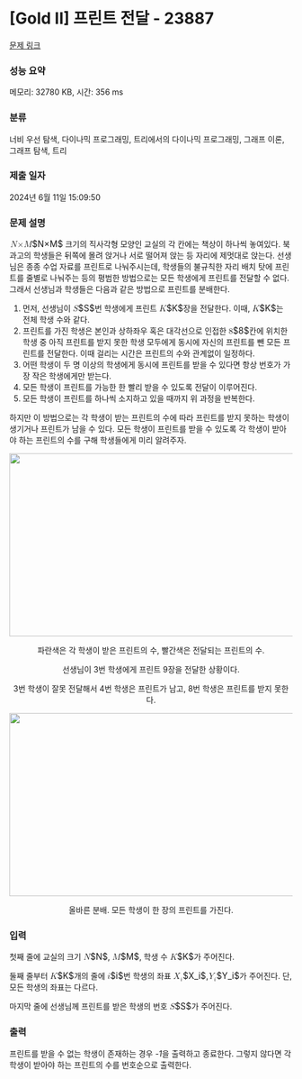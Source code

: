 # [Gold II] 프린트 전달 - 23887 

[문제 링크](https://www.acmicpc.net/problem/23887) 

### 성능 요약

메모리: 32780 KB, 시간: 356 ms

### 분류

너비 우선 탐색, 다이나믹 프로그래밍, 트리에서의 다이나믹 프로그래밍, 그래프 이론, 그래프 탐색, 트리

### 제출 일자

2024년 6월 11일 15:09:50

### 문제 설명

<p><mjx-container class="MathJax" jax="CHTML" style="font-size: 109%; position: relative;"> <mjx-math class="MJX-TEX" aria-hidden="true"><mjx-mi class="mjx-i"><mjx-c class="mjx-c1D441 TEX-I"></mjx-c></mjx-mi><mjx-mi class="mjx-i"><mjx-c class="mjx-cD7"></mjx-c></mjx-mi><mjx-mi class="mjx-i"><mjx-c class="mjx-c1D440 TEX-I"></mjx-c></mjx-mi></mjx-math><mjx-assistive-mml unselectable="on" display="inline"><math xmlns="http://www.w3.org/1998/Math/MathML"><mi>N</mi><mi>×</mi><mi>M</mi></math></mjx-assistive-mml><span aria-hidden="true" class="no-mathjax mjx-copytext">$N×M$</span></mjx-container> 크기의 직사각형 모양인 교실의 각 칸에는 책상이 하나씩 놓여있다. 북과고의 학생들은 뒤쪽에 몰려 앉거나 서로 떨어져 앉는 등 자리에 제멋대로 앉는다. 선생님은 종종 수업 자료를 프린트로 나눠주시는데, 학생들의 불규칙한 자리 배치 탓에 프린트를 줄별로 나눠주는 등의 평범한 방법으로는 모든 학생에게 프린트를 전달할 수 없다. 그래서 선생님과 학생들은 다음과 같은 방법으로 프린트를 분배한다.</p>

<ol>
	<li>먼저, 선생님이 <mjx-container class="MathJax" jax="CHTML" style="font-size: 109%; position: relative;"><mjx-math class="MJX-TEX" aria-hidden="true"><mjx-mi class="mjx-i"><mjx-c class="mjx-c1D446 TEX-I"></mjx-c></mjx-mi></mjx-math><mjx-assistive-mml unselectable="on" display="inline"><math xmlns="http://www.w3.org/1998/Math/MathML"><mi>S</mi></math></mjx-assistive-mml><span aria-hidden="true" class="no-mathjax mjx-copytext">$S$</span></mjx-container>번 학생에게 프린트 <mjx-container class="MathJax" jax="CHTML" style="font-size: 109%; position: relative;"><mjx-math class="MJX-TEX" aria-hidden="true"><mjx-mi class="mjx-i"><mjx-c class="mjx-c1D43E TEX-I"></mjx-c></mjx-mi></mjx-math><mjx-assistive-mml unselectable="on" display="inline"><math xmlns="http://www.w3.org/1998/Math/MathML"><mi>K</mi></math></mjx-assistive-mml><span aria-hidden="true" class="no-mathjax mjx-copytext">$K$</span></mjx-container>장을 전달한다. 이때, <mjx-container class="MathJax" jax="CHTML" style="font-size: 109%; position: relative;"><mjx-math class="MJX-TEX" aria-hidden="true"><mjx-mi class="mjx-i"><mjx-c class="mjx-c1D43E TEX-I"></mjx-c></mjx-mi></mjx-math><mjx-assistive-mml unselectable="on" display="inline"><math xmlns="http://www.w3.org/1998/Math/MathML"><mi>K</mi></math></mjx-assistive-mml><span aria-hidden="true" class="no-mathjax mjx-copytext">$K$</span></mjx-container>는 전체 학생 수와 같다.</li>
	<li>프린트를 가진 학생은 본인과 상하좌우 혹은 대각선으로 인접한 <mjx-container class="MathJax" jax="CHTML" style="font-size: 109%; position: relative;"><mjx-math class="MJX-TEX" aria-hidden="true"><mjx-mn class="mjx-n"><mjx-c class="mjx-c38"></mjx-c></mjx-mn></mjx-math><mjx-assistive-mml unselectable="on" display="inline"><math xmlns="http://www.w3.org/1998/Math/MathML"><mn>8</mn></math></mjx-assistive-mml><span aria-hidden="true" class="no-mathjax mjx-copytext">$8$</span></mjx-container>칸에 위치한 학생 중 아직 프린트를 받지 못한 학생 모두에게 동시에 자신의 프린트를 뺀 모든 프린트를 전달한다. 이때 걸리는 시간은 프린트의 수와 관계없이 일정하다.</li>
	<li>어떤 학생이 두 명 이상의 학생에게 동시에 프린트를 받을 수 있다면 항상 번호가 가장 작은 학생에게만 받는다.</li>
	<li>모든 학생이 프린트를 가능한 한 빨리 받을 수 있도록 전달이 이루어진다.</li>
	<li>모든 학생이 프린트를 하나씩 소지하고 있을 때까지 위 과정을 반복한다.</li>
</ol>

<p>하지만 이 방법으로는 각 학생이 받는 프린트의 수에 따라 프린트를 받지 못하는 학생이 생기거나 프린트가 남을 수 있다. 모든 학생이 프린트를 받을 수 있도록 각 학생이 받아야 하는 프린트의 수를 구해 학생들에게 미리 알려주자.</p>

<p style="text-align: center;"><img alt="" src="https://upload.acmicpc.net/8875c48f-d771-47b6-a6ca-65fc67bbafd6/-/crop/770x466/256,129/-/preview/" style="height: 325px; width: 537px;"></p>

<p style="text-align: center;">파란색은 각 학생이 받은 프린트의 수, 빨간색은 전달되는 프린트의 수.</p>

<p style="text-align: center;">선생님이 3번 학생에게 프린트 9장을 전달한 상황이다.</p>

<p style="text-align: center;">3번 학생이 잘못 전달해서 4번 학생은 프린트가 남고, 8번 학생은 프린트를 받지 못한다.</p>

<p style="text-align: center;"><img alt="" src="https://upload.acmicpc.net/ae2c39da-e092-4d58-bffc-37d3d9d1bdf9/-/crop/773x469/254,126/-/preview/" style="width: 536px; height: 325px;"></p>

<p style="text-align: center;">올바른 분배. 모든 학생이 한 장의 프린트를 가진다.</p>

### 입력 

 <p>첫째 줄에 교실의 크기 <mjx-container class="MathJax" jax="CHTML" style="font-size: 109%; position: relative;"><mjx-math class="MJX-TEX" aria-hidden="true"><mjx-mi class="mjx-i"><mjx-c class="mjx-c1D441 TEX-I"></mjx-c></mjx-mi></mjx-math><mjx-assistive-mml unselectable="on" display="inline"><math xmlns="http://www.w3.org/1998/Math/MathML"><mi>N</mi></math></mjx-assistive-mml><span aria-hidden="true" class="no-mathjax mjx-copytext">$N$</span></mjx-container>, <mjx-container class="MathJax" jax="CHTML" style="font-size: 109%; position: relative;"><mjx-math class="MJX-TEX" aria-hidden="true"><mjx-mi class="mjx-i"><mjx-c class="mjx-c1D440 TEX-I"></mjx-c></mjx-mi></mjx-math><mjx-assistive-mml unselectable="on" display="inline"><math xmlns="http://www.w3.org/1998/Math/MathML"><mi>M</mi></math></mjx-assistive-mml><span aria-hidden="true" class="no-mathjax mjx-copytext">$M$</span></mjx-container>, 학생 수 <mjx-container class="MathJax" jax="CHTML" style="font-size: 109%; position: relative;"><mjx-math class="MJX-TEX" aria-hidden="true"><mjx-mi class="mjx-i"><mjx-c class="mjx-c1D43E TEX-I"></mjx-c></mjx-mi></mjx-math><mjx-assistive-mml unselectable="on" display="inline"><math xmlns="http://www.w3.org/1998/Math/MathML"><mi>K</mi></math></mjx-assistive-mml><span aria-hidden="true" class="no-mathjax mjx-copytext">$K$</span></mjx-container>가 주어진다.</p>

<p>둘째 줄부터 <mjx-container class="MathJax" jax="CHTML" style="font-size: 109%; position: relative;"><mjx-math class="MJX-TEX" aria-hidden="true"><mjx-mi class="mjx-i"><mjx-c class="mjx-c1D43E TEX-I"></mjx-c></mjx-mi></mjx-math><mjx-assistive-mml unselectable="on" display="inline"><math xmlns="http://www.w3.org/1998/Math/MathML"><mi>K</mi></math></mjx-assistive-mml><span aria-hidden="true" class="no-mathjax mjx-copytext">$K$</span></mjx-container>개의 줄에 <mjx-container class="MathJax" jax="CHTML" style="font-size: 109%; position: relative;"><mjx-math class="MJX-TEX" aria-hidden="true"><mjx-mi class="mjx-i"><mjx-c class="mjx-c1D456 TEX-I"></mjx-c></mjx-mi></mjx-math><mjx-assistive-mml unselectable="on" display="inline"><math xmlns="http://www.w3.org/1998/Math/MathML"><mi>i</mi></math></mjx-assistive-mml><span aria-hidden="true" class="no-mathjax mjx-copytext">$i$</span></mjx-container>번 학생의 좌표 <mjx-container class="MathJax" jax="CHTML" style="font-size: 109%; position: relative;"><mjx-math class="MJX-TEX" aria-hidden="true"><mjx-msub><mjx-mi class="mjx-i"><mjx-c class="mjx-c1D44B TEX-I"></mjx-c></mjx-mi><mjx-script style="vertical-align: -0.15em; margin-left: -0.024em;"><mjx-mi class="mjx-i" size="s"><mjx-c class="mjx-c1D456 TEX-I"></mjx-c></mjx-mi></mjx-script></mjx-msub></mjx-math><mjx-assistive-mml unselectable="on" display="inline"><math xmlns="http://www.w3.org/1998/Math/MathML"><msub><mi>X</mi><mi>i</mi></msub></math></mjx-assistive-mml><span aria-hidden="true" class="no-mathjax mjx-copytext">$X_i$</span></mjx-container>, <mjx-container class="MathJax" jax="CHTML" style="font-size: 109%; position: relative;"><mjx-math class="MJX-TEX" aria-hidden="true"><mjx-msub><mjx-mi class="mjx-i"><mjx-c class="mjx-c1D44C TEX-I"></mjx-c></mjx-mi><mjx-script style="vertical-align: -0.15em; margin-left: -0.182em;"><mjx-mi class="mjx-i" size="s"><mjx-c class="mjx-c1D456 TEX-I"></mjx-c></mjx-mi></mjx-script></mjx-msub></mjx-math><mjx-assistive-mml unselectable="on" display="inline"><math xmlns="http://www.w3.org/1998/Math/MathML"><msub><mi>Y</mi><mi>i</mi></msub></math></mjx-assistive-mml><span aria-hidden="true" class="no-mathjax mjx-copytext">$Y_i$</span></mjx-container>가 주어진다. 단, 모든 학생의 좌표는 다르다.</p>

<p>마지막 줄에 선생님께 프린트를 받은 학생의 번호 <mjx-container class="MathJax" jax="CHTML" style="font-size: 109%; position: relative;"><mjx-math class="MJX-TEX" aria-hidden="true"><mjx-mi class="mjx-i"><mjx-c class="mjx-c1D446 TEX-I"></mjx-c></mjx-mi></mjx-math><mjx-assistive-mml unselectable="on" display="inline"><math xmlns="http://www.w3.org/1998/Math/MathML"><mi>S</mi></math></mjx-assistive-mml><span aria-hidden="true" class="no-mathjax mjx-copytext">$S$</span></mjx-container>가 주어진다.</p>

### 출력 

 <p>프린트를 받을 수 없는 학생이 존재하는 경우 <em>-1</em>을 출력하고 종료한다. 그렇지 않다면 각 학생이 받아야 하는 프린트의 수를 번호순으로 출력한다.</p>

